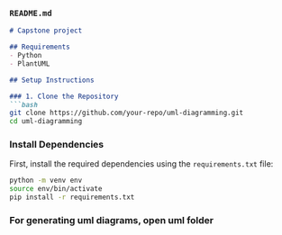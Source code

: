 ### `README.md`

```markdown
# Capstone project

## Requirements
- Python
- PlantUML

## Setup Instructions

### 1. Clone the Repository
```bash
git clone https://github.com/your-repo/uml-diagramming.git
cd uml-diagramming
```

### Install Dependencies
First, install the required dependencies using the `requirements.txt` file:
```bash
python -m venv env
source env/bin/activate
pip install -r requirements.txt
```

### For generating uml diagrams, open uml folder
